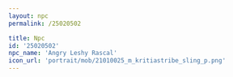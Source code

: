 ```yaml
---
layout: npc
permalink: /25020502

title: Npc
id: '25020502'
npc_name: 'Angry Leshy Rascal'
icon_url: 'portrait/mob/21010025_m_kritiastribe_sling_p.png'
---
```

